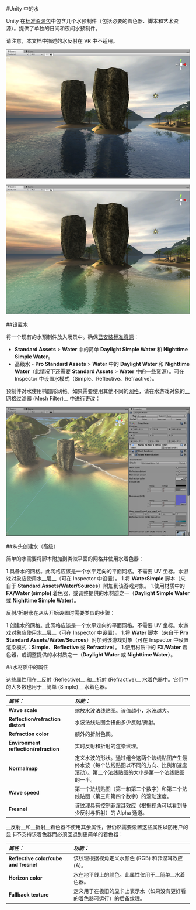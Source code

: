 #Unity 中的水

Unity 在[标准资源包](AssetTypes.html#Standard)中包含几个水预制件（包括必要的着色器、脚本和艺术资源）。提供了单独的日间和夜间水预制件。

请注意，本文档中描述的水反射在 VR 中不适用。

![反射日间水](../uploads/Main/Water_Reflective.png)


![反射/折射日间水](../uploads/Main/Water_ReflectiveRefractive.png)

##设置水

将一个现有的水预制件放入场景中。确保[已安装标准资源](AssetTypes.html#Standard)：

* __Standard Assets__ > __Water__ 中的简单 __Daylight Simple Water__ 和 __Nighttime Simple Water__。
* 高级水 - __Pro Standard Assets__ > __Water__ 中的 __Daylight Water__ 和 __Nighttime Water__（此情况下还需要 __Standard Assets__ > __Water__ 中的一些资源）。可在 Inspector 中设置水模式（Simple、Reflective、Refractive）。

预制件对水使用椭圆形网格。如果需要使用其他不同的[网格](class-Mesh.html)，请在水游戏对象的__网格过滤器 (Mesh Filter)__ 中进行更改：

![](../uploads/Main/Water_ChangeMesh.png) 

##从头创建水（高级）

简单的水需要将脚本附加到类似平面的网格并使用水着色器：

1.具备水的网格。此网格应该是一个水平定向的平面网格。不需要 UV 坐标。水游戏对象应使用水__层__（可在 Inspector 中设置）。
1.将 __WaterSimple__ 脚本（来自于 __Standard Assets/Water/Sources__）附加到该游戏对象。
1.使用材质中的 __FX/Water (simple)__ 着色器，或调整提供的水材质之一（__Daylight Simple Water__ 或 __Nighttime Simple Water__）。

反射/折射水在从头开始设置时需要类似的步骤：

1.创建水的网格。此网格应该是一个水平定向的平面网格。不需要 UV 坐标。水游戏对象应使用水__层__（可在 Inspector 中设置）。
1.将 __Water__ 脚本（来自于 __Pro Standard Assets/Water/Sources__）附加到该游戏对象（可在 Inspector 中设置渲染模式：__Simple__、__Reflective__ 或 __Refractive__）。
1.使用材质中的 __FX/Water__ 着色器，或调整提供的水材质之一（__Daylight Water__ 或 __Nighttime Water__）。


##水材质中的属性

这些属性用在__反射 (Reflective)__ 和__折射 (Refractive)__ 水着色器中。它们中的大多数也用于__简单 (Simple)__ 水着色器。


|**_属性：_** |**_功能：_** |
|:---|:---|
|__Wave scale__ |缩放水波法线贴图。该值越小，水波越大。 |
|__Reflection/refraction distort__ |水波法线贴图会扭曲多少反射/折射。 |
|__Refraction color__ |额外的折射色调。 |
|__Environment reflection/refraction__ |实时反射和折射的渲染纹理。 |
|__Normalmap__ |定义水波的形状。通过组合这两个法线贴图产生最终水波（每个法线贴图以不同的方向、比例和速度滚动）。第二个法线贴图的大小是第一个法线贴图的一半。 |
|__Wave speed__ |第一个法线贴图（第一和第二个数字）和第二个法线贴图（第三和第四个数字）的滚动速度。 |
|__Fresnel__ |该纹理具有控制菲涅耳效应（根据视角可以看到多少反射与折射）的 Alpha 通道。 |

__反射__和__折射__着色器不使用其余属性，但仍然需要设置这些属性以防用户的显卡不支持该着色器而必须回退到更简单的着色器：


|**_属性：_** |**_功能：_** |
|:---|:---|
|__Reflective color/cube and fresnel__ |该纹理根据视角定义水颜色 (RGB) 和菲涅耳效应 (A)。 |
|__Horizon color__ |水在地平线上的颜色。此属性仅用于__简单__水着色器。 |
|__Fallback texture__ |定义用于在极旧的显卡上表示水（如果没有更好看的着色器可运行）的后备纹理。 |
